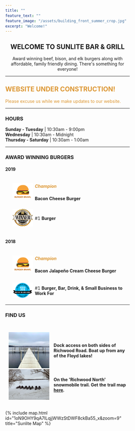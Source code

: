 ```yaml
---
title: ""
feature_text: ""
feature_image: "/assets/building_front_summer_crop.jpg"
excerpt: "Welcome!"
---
```



<center> <h2>WELCOME TO SUNLITE BAR &amp; GRILL</h2></center>
<center><p>Award winning beef, bison, and elk burgers along with affordable, family friendly dining. There's something for everyone! </p></center>

<hr>

<h2><font color="dc9632"> WEBSITE UNDER CONSTRUCTION! </font></h2>
<font color="dc9632">Please excuse us while we make updates to our website.</font>

<hr>

<h3>HOURS</h3>

<strong>Sunday - Tuesday</strong> | 10:30am - 9:00pm  
<strong>Wednesday</strong> | 10:30am - Midnight  
<strong>Thursday - Saturday</strong> | 10:30am - 1:00am  

<hr>
   
<h3>AWARD WINNING BURGERS</h3>
<style type="text/css">
.tg  {border-collapse:collapse;border-spacing:0;margin:0px auto;float:center;}
.tg td{padding:0px 3px;border-style:hidden;border-width:1px;overflow:hidden;word-break:normal;border-color:white;}
.tg .tg-0pkyl{border-color:inherit;text-align:left;vertical-align:left}
.tg .tg-0pkyr{border-color:inherit;text-align:right;vertical-align:right}
.tg .tg-0pkyc{border-color:inherit;text-align:left;vertical-align:middle}

.smallerlh {
  line-height: .5em;;
  margin: 0px;
  padding: 0px;
}

.ones { font-weight: bold; color: #dc9632; font-size: 24px;}
</style>

<h4>2019</h4>
<table class="tg">  
  <tr>
    <td class="tg-0pkyr" width="5%"></td>
    <td class="tg-0pkyr" width="18%"><img src="\assets\burgerbrawl.png"></td>
    <td class="tg-0pkyl"><h5><font color="dc9632"> Champion </font></h5><p class="smallerlh"> <strong>Bacon Cheese Burger</strong></p></td> 
  </tr>
     <tr>
    <th><div style="height:4px;"><br></div></th>
  </tr>
  <tr>
    <td class="tg-0pkyr" width="5%"></td>
    <td class="tg-0pkyr" width="18%"><img src="\assets\bestoflakes2019.png"></td>
    <td class="tg-0pkyl"><p><span class="ones"> #1 </span> <strong>Burger</strong> </p></td>
  </tr>
</table>   

<br>

<h4>2018</h4>
<table class="tg">  
   <tr>
    <td class="tg-0pkyr" width="5%">  </td>
    <td class="tg-0pkyr" width="18%"><img src="\assets\burgerbrawl.png"></td>
    <td class="tg-0pkyl"><h5><font color="dc9632"> Champion </font></h5><p class="smallerlh"> <strong>Bacon Jalape&#241;o Cream Cheese Burger</strong></p></td> 
  </tr>
     <tr>
    <th></th>
    <th><div style="height:4px;"><br></div></th>
  </tr>
  <tr>
    <td class="tg-0pkyr" width="5%">  </td>
    <td class="tg-0pkyr" width="18%"><img src="\assets\bestoflakes2018.png"></td>
    <td class="tg-0pkyl"><p><span class="ones"> #1 </span> <strong> Burger, Bar, Drink, &amp; Small Business to Work For</strong></p></td>
  </tr>
</table> 

<hr>

<h3>FIND US</h3>

<div style="height:2em;"><br></div>

<style>
* {
  box-sizing: border-box;
}

.column {
  float: left;
  width: 33.33%;
  padding: 8px;
}


/* Clearfix (clear floats) */
.row::after {
  content: "";
  clear: both;
  display: table;
}
</style>



<table class="tg">  
   <tr>
    <td class="tg-0pkyr" width="2%">  </td>
    <td class="tg-0pkyr" width="33%"><img src="\assets\bigdock.jpeg" style="width:100%"></td>
    <td class="tg-0pkyr" width="2%">  </td>
    <td class="tg-0pkyc" width="60%"><p><strong>Dock access on both sides of Richwood Road. Boat up from any of the Floyd lakes!</strong></p></td>
  </tr>
  <tr>
    <td class="tg-0pkyr" width="2%">  </td>
    <td class="tg-0pkyr" width="33%"><img src="\assets\snomobileparking.jpg" style="width:100%"></td>
    <td class="tg-0pkyr" width="2%">  </td>
    <td class="tg-0pkyc" width="60%"><p><strong>On the 'Richwood North' snowmobile trail. Get the trail map <a href="http://www.co.becker.mn.us/dept/parks_recreation/snowmobile.aspx">here</a>.</strong></p></td>
  </tr>
</table> 

<br>

{% include map.html id="1oN9OHY9qA7ILqjjWWzStDWF8ckBa55_x&zoom=9" title="Sunlite Map" %}

<br>




<!---

<div class="row">
  <div class="column" style="width: 35%">
    <img src="\assets\bigdock.jpeg" style="width:100%">
  </div>
  <div class="column" style="width: 63%">
        <p>Dock access on both sides of Richwood Road. Boat up from any of the Floyd Lakes.</p>
  </div>
</div>

<div class="row">
  <div class="column" style="width: 35%">
    <img src="\assets\snomobileparking.jpg" style="width:100%">
  </div>
  <div class="column" style="width: 63%">
    <p>On the 'Richwood North' snowmobile trail. Check out the Becker County trail map <a href="http://www.co.becker.mn.us/dept/parks_recreation/snowmobile.aspx">here</a>.</p>
  </div>
</div>



## Sunlite at a Glance

- Boat access from both Big, Middle, and Little Floyd Lakes
- Pool tables & bubble hockey
- some other stuff


## Local Partners!
Here are some of the local businesses we purcahse from.

- Tomatoes, cucumbers, and other produce from [Lakeview Greenhouse](https://www.facebook.com/pages/category/Local-Business/Lakeview-Greenhouses-1733740066719982/)
- Onions from [Gulseth Farms](http://www.lakesareafarmersmarket.com/?post_type=team&p=2802)
- Fresh ground beef from Hoffman's Meat Market.
- Pizza from [Great North Pizza Co.](https://www.greatnorthpizzaco.com/)
-->
